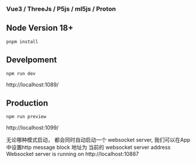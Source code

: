 

### Vue3 / ThreeJs / P5js / ml5js / Proton 

## Node Version 18+

```
pnpm install
```

## Develpoment
```shell
npm run dev
```
http://localhost:1089/

## Production
```shell
npm run preview 
```
http://localhost:1099/


无论哪种模式启动， 都会同时自动启动一个 websocket server,
我们可以在App 中设置http message block 地址为 当前的 websocket server address 
Websocket server is running on http://localhost:10887 


